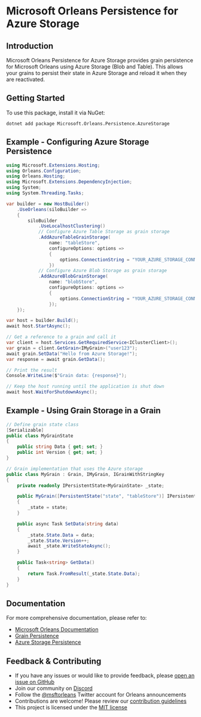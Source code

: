 # Microsoft Orleans Persistence for Azure Storage

## Introduction
Microsoft Orleans Persistence for Azure Storage provides grain persistence for Microsoft Orleans using Azure Storage (Blob and Table). This allows your grains to persist their state in Azure Storage and reload it when they are reactivated.

## Getting Started
To use this package, install it via NuGet:

```shell
dotnet add package Microsoft.Orleans.Persistence.AzureStorage
```

## Example - Configuring Azure Storage Persistence
```csharp
using Microsoft.Extensions.Hosting;
using Orleans.Configuration;
using Orleans.Hosting;
using Microsoft.Extensions.DependencyInjection;
using System;
using System.Threading.Tasks;

var builder = new HostBuilder()
    .UseOrleans(siloBuilder =>
    {
        siloBuilder
            .UseLocalhostClustering()
            // Configure Azure Table Storage as grain storage
            .AddAzureTableGrainStorage(
                name: "tableStore",
                configureOptions: options =>
                {
                    options.ConnectionString = "YOUR_AZURE_STORAGE_CONNECTION_STRING";
                })
            // Configure Azure Blob Storage as grain storage
            .AddAzureBlobGrainStorage(
                name: "blobStore",
                configureOptions: options =>
                {
                    options.ConnectionString = "YOUR_AZURE_STORAGE_CONNECTION_STRING";
                });
    });

var host = builder.Build();
await host.StartAsync();

// Get a reference to a grain and call it
var client = host.Services.GetRequiredService<IClusterClient>();
var grain = client.GetGrain<IMyGrain>("user123");
await grain.SetData("Hello from Azure Storage!");
var response = await grain.GetData();

// Print the result
Console.WriteLine($"Grain data: {response}");

// Keep the host running until the application is shut down
await host.WaitForShutdownAsync();
```

## Example - Using Grain Storage in a Grain
```csharp
// Define grain state class
[Serializable]
public class MyGrainState
{
    public string Data { get; set; }
    public int Version { get; set; }
}

// Grain implementation that uses the Azure storage
public class MyGrain : Grain, IMyGrain, IGrainWithStringKey
{
    private readonly IPersistentState<MyGrainState> _state;

    public MyGrain([PersistentState("state", "tableStore")] IPersistentState<MyGrainState> state)
    {
        _state = state;
    }

    public async Task SetData(string data)
    {
        _state.State.Data = data;
        _state.State.Version++;
        await _state.WriteStateAsync();
    }

    public Task<string> GetData()
    {
        return Task.FromResult(_state.State.Data);
    }
}
```

## Documentation
For more comprehensive documentation, please refer to:
- [Microsoft Orleans Documentation](https://learn.microsoft.com/dotnet/orleans/)
- [Grain Persistence](https://learn.microsoft.com/en-us/dotnet/orleans/grains/grain-persistence)
- [Azure Storage Persistence](https://learn.microsoft.com/en-us/dotnet/orleans/grains/grain-persistence/azure-storage)

## Feedback & Contributing
- If you have any issues or would like to provide feedback, please [open an issue on GitHub](https://github.com/dotnet/orleans/issues)
- Join our community on [Discord](https://aka.ms/orleans-discord)
- Follow the [@msftorleans](https://twitter.com/msftorleans) Twitter account for Orleans announcements
- Contributions are welcome! Please review our [contribution guidelines](https://github.com/dotnet/orleans/blob/main/CONTRIBUTING.md)
- This project is licensed under the [MIT license](https://github.com/dotnet/orleans/blob/main/LICENSE)